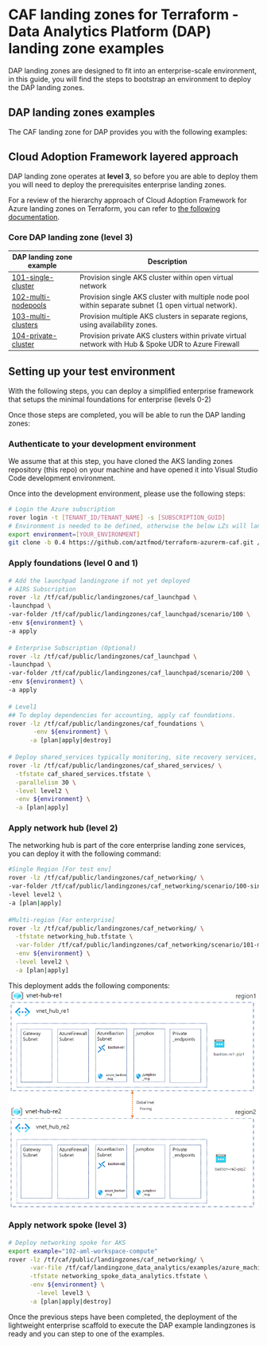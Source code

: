 # CAF landing zones for Terraform - Data Analytics Platform (DAP) landing zone examples

DAP landing zones are designed to fit into an enterprise-scale environment, in this guide, you will find the steps to bootstrap an environment to deploy the DAP landing zones.

## DAP landing zones examples

The CAF landing zone for DAP provides you with the following examples:

## Cloud Adoption Framework layered approach

DAP landing zone operates at **level 3**, so before you are able to deploy them you will need to deploy the prerequisites enterprise landing zones.

For a review of the hierarchy approach of Cloud Adoption Framework for Azure landing zones on Terraform, you can refer to [the following documentation](https://github.com/Azure/caf-terraform-landingzones/blob/master/documentation/code_architecture/hierarchy.md).

### Core DAP landing zone (level 3)

| DAP landing zone example                                                                                              | Description                                                |
|---------------------------------------------------------------------------------------------------|------------------------------------------------------------|
| [101-single-cluster](./aks/101-single-cluster)| Provision single AKS cluster within open virtual network |
| [102-multi-nodepools](./aks/102-multi-nodepools)| Provision single AKS cluster with multiple node pool within separate subnet (1 open virtual network). |
| [103-multi-clusters](./aks/103-multi-clusters)| Provision multiple AKS clusters in separate regions, using availability zones.                     |
| [104-private-cluster](./aks/104-private-cluster)| Provision private AKS clusters within private virtual network with Hub & Spoke UDR to Azure Firewall |


## Setting up your test environment

With the following steps, you can deploy a simplified enterprise framework that setups the minimal foundations for enterprise (levels 0-2)

Once those steps are completed, you will be able to run the DAP landing zones:

### Authenticate to your development environment

We assume that at this step, you have cloned the AKS landing zones repository (this repo) on your machine and have opened it into Visual Studio Code development environment.

Once into the development environment, please use the following steps:

```bash
# Login the Azure subscription
rover login -t [TENANT_ID/TENANT_NAME] -s [SUBSCRIPTION_GUID]
# Environment is needed to be defined, otherwise the below LZs will land into sandpit which someone else is working on
export environment=[YOUR_ENVIRONMENT]
git clone -b 0.4 https://github.com/aztfmod/terraform-azurerm-caf.git /tf/caf/public

```

### Apply foundations (level 0 and 1)

```bash
# Add the launchpad landingzone if not yet deployed
# AIRS Subscription
rover -lz /tf/caf/public/landingzones/caf_launchpad \
-launchpad \
-var-folder /tf/caf/public/landingzones/caf_launchpad/scenario/100 \
-env ${environment} \
-a apply

# Enterprise Subscription (Optional)
rover -lz /tf/caf/public/landingzones/caf_launchpad \
-launchpad \
-var-folder /tf/caf/public/landingzones/caf_launchpad/scenario/200 \
-env ${environment} \
-a apply

# Level1
## To deploy dependencies for accounting, apply caf foundations.
rover -lz /tf/caf/public/landingzones/caf_foundations \
       -env ${environment} \
      -a [plan|apply|destroy]

# Deploy shared_services typically monitoring, site recovery services, azure image gallery. In this example we dont deploy anything but it will expose the Terraform state to level 3 landing zones, so is required.
rover -lz /tf/caf/public/landingzones/caf_shared_services/ \
  -tfstate caf_shared_services.tfstate \
  -parallelism 30 \
  -level level2 \
  -env ${environment} \
  -a [plan|apply]
```

### Apply network hub (level 2)

The networking hub is part of the core enterprise landing zone services, you can deploy it with the following command:

```bash
#Single Region [For test env]
rover -lz /tf/caf/public/landingzones/caf_networking/ \
-var-folder /tf/caf/public/landingzones/caf_networking/scenario/100-single-region-hub \
-level level2 \
-a [plan|apply]

#Multi-region [For enterprise]
rover -lz /tf/caf/public/landingzones/caf_networking/ \
  -tfstate networking_hub.tfstate \
  -var-folder /tf/caf/public/landingzones/caf_networking/scenario/101-multi-region-hub \
  -env ${environment} \
  -level level2 \
  -a [plan|apply]
```

This deployment adds the following components:
![caf_layers](https://raw.githubusercontent.com/aztfmod/landingzone_aks/master/_pictures/examples/101-multi-region-hub.png)

### Apply network spoke (level 3)

```bash
# Deploy networking spoke for AKS
export example="102-aml-workspace-compute"
rover -lz /tf/caf/public/landingzones/caf_networking/ \
      -var-file /tf/caf/landingzone_data_analytics/examples/azure_machine_learning/${example}/networking_spoke.tfvars \
      -tfstate networking_spoke_data_analytics.tfstate \
      -env ${environment} \
	    -level level3 \
      -a [plan|apply|destroy]

```

Once the previous steps have been completed, the deployment of the lightweight enterprise scaffold to execute the DAP example landingzones is ready and you can step to one of the examples.
